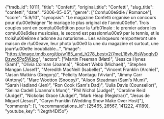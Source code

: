 {"tmdb_id": 10111, "title": "Confetti", "original_title": "Confetti", "slug_title": "confetti", "date": "2006-05-05", "genre": ["Com\u00e9die / Romance"], "score": "5.9/10", "synopsis": "Le magazine Confetti organise un concours pour d\u00e9signer \"le mariage le plus original de l'ann\u00e9e\". Trois couples sont en comp\u00e9tition pour la \ufb01nale : le premier adore les com\u00e9dies musicales, le second est passionn\u00e9 par le tennis, et le troisi\u00e8me s'adonne au naturisme... Les vainqueurs remporteront une maison de r\u00eave, leur photo \u00e0 la une du magazine et surtout, une journ\u00e9e inoubliable...", "image": "https://image.tmdb.org/t/p/w185_and_h278_bestv2/7meL18vhJ5sWsqqlvDDzwo5Pq5W.jpg", "actors": ["Martin Freeman (Matt)", "Jessica Hynes (Sam)", "Olivia Colman (Joanna)", "Robert Webb (Michael)", "Stephen Mangan (Josef)", "Meredith MacNeill (Isabelle)", "Vincent Franklin (Archie)", "Jason Watkins (Gregory)", "Felicity Montagu (Vivian)", "Jimmy Carr (Antony)", "Marc Wootton (Snoopy)", "Alison Steadman (Sam's Mum)", "Sarah Hadland (Jen)", "Ron Cook (Sam's Dad)", "Julia Davis (Counsellor)", "Selina Cadell (Joanna's Mum)", "Phil Nichol (Judge)", "Caroline Reid (Judge)", "Nickolas Grace (Judge)", "Mark Heap (Registrar)", "Jesus de Miguel (Jesus)", "Caryn Franklin (Wedding Show Make Over Host)"], "comments": [], "recommandations_id": [25465, 26567, 141222, 41189], "youtube_key": "i2egth4DI5o"}